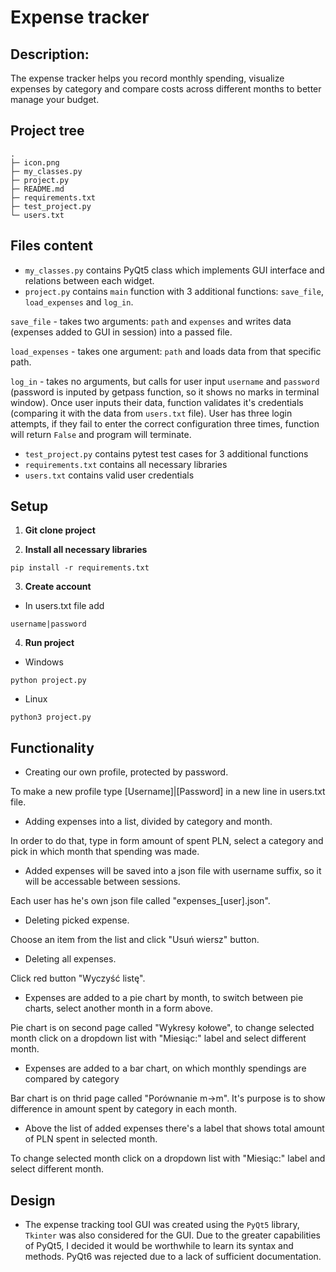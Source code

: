 # Expense tracker

## Description:

The expense tracker helps you record monthly spending, visualize expenses by category and compare costs across different months to better manage your budget.

## Project tree
```
. 
├─ icon.png
├─ my_classes.py
├─ project.py
├─ README.md
├─ requirements.txt
├─ test_project.py
└─ users.txt
```
## Files content
- `my_classes.py` contains PyQt5 class which implements GUI interface and relations between each widget.
- `project.py` contains `main` function with 3 additional functions: `save_file`, `load_expenses` and `log_in`.

`save_file` - takes two arguments: `path` and `expenses` and writes data (expenses added to GUI in session) into a passed file.

`load_expenses` - takes one argument: `path` and loads data from that specific path.

`log_in` - takes no arguments, but calls for user input `username` and `password` (password is inputed by getpass function, so it shows no marks in terminal window).
Once user inputs their data, function validates it's credentials (comparing it with the data from `users.txt` file). User has three login attempts, if they fail to enter the correct configuration three times, function will return `False` and program will terminate.

- `test_project.py` contains pytest test cases for 3 additional functions
- `requirements.txt` contains all necessary libraries
- `users.txt` contains valid user credentials

## Setup
1. **Git clone project**

2. **Install all necessary libraries**
```
pip install -r requirements.txt
```
3. **Create account**
- In users.txt file add
```
username|password
```
4. **Run project**
- Windows
```
python project.py
```
- Linux
```
python3 project.py
```

## Functionality
- Creating our own profile, protected by password.

To make a new profile type [Username]|[Password] in a new line in users.txt file.

- Adding expenses into a list, divided by category and month.

In order to do that, type in form amount of spent PLN, select a category and pick in which month that spending was made.

- Added expenses will be saved into a json file with username suffix, so it will be accessable between sessions.

Each user has he's own json file called "expenses_[user].json".

- Deleting picked expense.

Choose an item from the list and click "Usuń wiersz" button.

- Deleting all expenses.

Click red button "Wyczyść listę".

- Expenses are added to a pie chart by month, to switch between pie charts, select another month in a form above.

Pie chart is on second page called "Wykresy kołowe", to change selected month click on a dropdown list with "Miesiąc:" label and select different month.

- Expenses are added to a bar chart, on which monthly spendings are compared by category

Bar chart is on thrid page called "Porównanie m->m". It's purpose is to show difference in amount spent by category in each month.

- Above the list of added expenses there's a label that shows total amount of PLN spent in selected month.

To change selected month click on a dropdown list with "Miesiąc:" label and select different month.

## Design
- The expense tracking tool GUI was created using the `PyQt5` library, `Tkinter` was also considered for the GUI. Due to the greater capabilities of PyQt5, I decided it would be worthwhile to learn its syntax and methods. PyQt6 was rejected due to a lack of sufficient documentation.
